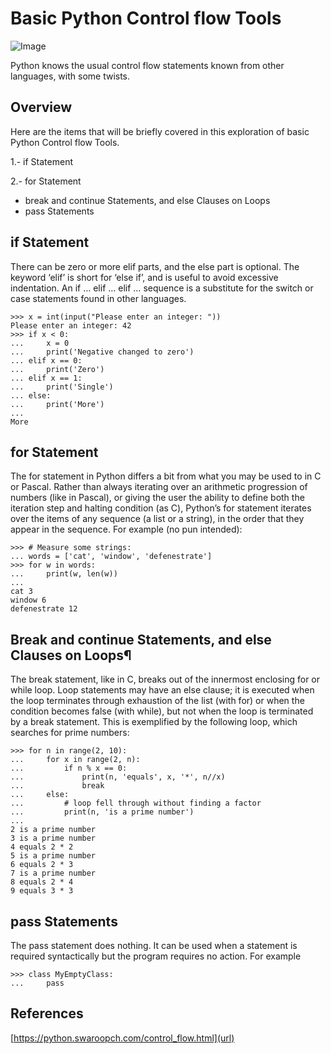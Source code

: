 # Basic Python Control flow Tools

![Image](https://www.python.org/static/img/python-logo@2x.png)

Python knows the usual control flow statements known from other languages, with some twists.

## Overview

Here are the items that will be briefly covered in this exploration of basic Python Control flow Tools.

1.- if Statement

2.- for Statement
- break and continue Statements, and else Clauses on Loops
- pass Statements

## if Statement

There can be zero or more elif parts, and the else part is optional. The keyword ‘elif’ is short for ‘else if’, and is useful to avoid excessive indentation. An if … elif … elif … sequence is a substitute for the switch or case statements found in other languages.

```
>>> x = int(input("Please enter an integer: "))
Please enter an integer: 42
>>> if x < 0:
...     x = 0
...     print('Negative changed to zero')
... elif x == 0:
...     print('Zero')
... elif x == 1:
...     print('Single')
... else:
...     print('More')
...
More
```
## for Statement
The for statement in Python differs a bit from what you may be used to in C or Pascal. Rather than always iterating over an arithmetic progression of numbers (like in Pascal), or giving the user the ability to define both the iteration step and halting condition (as C), Python’s for statement iterates over the items of any sequence (a list or a string), in the order that they appear in the sequence. For example (no pun intended):

```
>>> # Measure some strings:
... words = ['cat', 'window', 'defenestrate']
>>> for w in words:
...     print(w, len(w))
...
cat 3
window 6
defenestrate 12
```
## Break and continue Statements, and else Clauses on Loops¶
The break statement, like in C, breaks out of the innermost enclosing for or while loop.
Loop statements may have an else clause; it is executed when the loop terminates through exhaustion of the list (with for) or when the condition becomes false (with while), but not when the loop is terminated by a break statement. This is exemplified by the following loop, which searches for prime numbers:

```
>>> for n in range(2, 10):
...     for x in range(2, n):
...         if n % x == 0:
...             print(n, 'equals', x, '*', n//x)
...             break
...     else:
...         # loop fell through without finding a factor
...         print(n, 'is a prime number')
...
2 is a prime number
3 is a prime number
4 equals 2 * 2
5 is a prime number
6 equals 2 * 3
7 is a prime number
8 equals 2 * 4
9 equals 3 * 3
```
## pass Statements
The pass statement does nothing. It can be used when a statement is required syntactically but the program requires no action. For example

```
>>> class MyEmptyClass:
...     pass

```
## References 

[https://python.swaroopch.com/control_flow.html](url)
